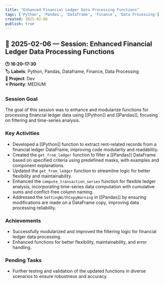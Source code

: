 ```yaml
---
title: "Enhanced Financial Ledger Data Processing Functions"
tags: ['Python', 'Pandas', 'Dataframe', 'Finance', 'Data Processing']
created: 2025-02-06
publish: true
---
```


## 📅 2025-02-06 — Session: Enhanced Financial Ledger Data Processing Functions

**🕒 16:20–17:30**  
**🏷️ Labels**: Python, Pandas, Dataframe, Finance, Data Processing  
**📂 Project**: Dev  
**⭐ Priority**: MEDIUM  


### Session Goal
The goal of this session was to enhance and modularize functions for processing financial ledger data using [[Python]] and [[Pandas]], focusing on filtering and time-series analysis.

### Key Activities
- Developed a [[Python]] function to extract rent-related records from a financial ledger DataFrame, improving code modularity and readability.
- Created the `get_from_ledger` function to filter a [[Pandas]] DataFrame based on specified criteria using predefined masks, with examples and component explanations.
- Updated the `get_from_ledger` function to streamline logic for better flexibility and maintainability.
- Enhanced the `compute_transaction_series` function for flexible ledger analysis, incorporating time-series data computation with cumulative sums and conflict-free column naming.
- Addressed the `SettingWithCopyWarning` in [[Pandas]] by ensuring modifications are made on a DataFrame copy, improving data processing reliability.

### Achievements
- Successfully modularized and improved the filtering logic for financial ledger data processing.
- Enhanced functions for better flexibility, maintainability, and error handling.

### Pending Tasks
- Further testing and validation of the updated functions in diverse scenarios to ensure robustness and accuracy.
